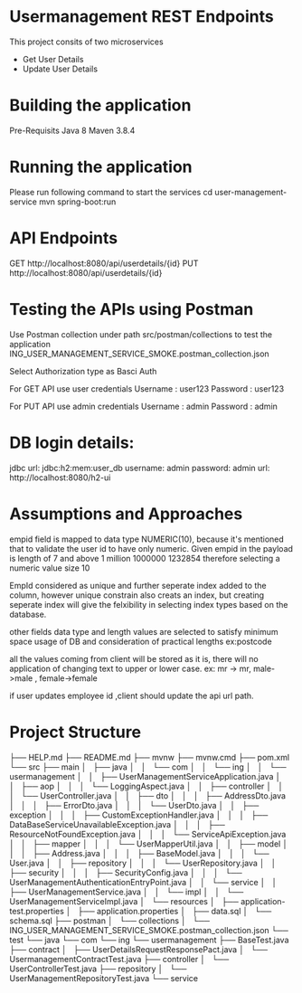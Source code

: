 # Usermanagement REST Endpoints
This project consits of two microservices 
- Get User Details
- Update User Details

# Building the application
Pre-Requisits 
Java 8
Maven 3.8.4

# Running the application
Please run following command to start the services
cd user-management-service
mvn spring-boot:run

# API Endpoints
GET http://localhost:8080/api/userdetails/{id}
PUT http://localhost:8080/api/userdetails/{id}

# Testing the APIs using Postman
Use Postman collection under path src/postman/collections to test the application
ING_USER_MANAGEMENT_SERVICE_SMOKE.postman_collection.json

Select Authorization type as Basci Auth

For GET API 
use user credentials 
Username : user123
Password : user123

For PUT API
use admin credentials
Username : admin
Password : admin


# DB login details:
jdbc url: jdbc:h2:mem:user_db
username: admin
password: admin
url: http://localhost:8080/h2-ui

# Assumptions and Approaches 
empid field is mapped to data type NUMERIC(10), because it's mentioned that to validate the user id to have only numeric. Given empid in the payload is length of 7 and above 1 million
1000000
1232854
therefore selecting a numeric value size 10

EmpId considered as unique and further seperate index added to the column, however unique constrain also creats an index, but creating seperate index will give the felxibility in selecting index types based on the database. 

 
other fields data type and length values are selected to satisfy minimum space usage of DB and consideration of practical lengths ex:postcode 

all the values coming from client will be stored as it is, there will no application of changing text to upper or lower case.
ex: mr -> mr, male->male , female->female

if user updates employee id ,client should update the api url path.



# Project Structure

├── HELP.md
├── README.md
├── mvnw
├── mvnw.cmd
├── pom.xml
└── src
    ├── main
    │   ├── java
    │   │   └── com
    │   │       └── ing
    │   │           └── usermanagement
    │   │               ├── UserManagementServiceApplication.java
    │   │               ├── aop
    │   │               │   └── LoggingAspect.java
    │   │               ├── controller
    │   │               │   └── UserController.java
    │   │               ├── dto
    │   │               │   ├── AddressDto.java
    │   │               │   ├── ErrorDto.java
    │   │               │   └── UserDto.java
    │   │               ├── exception
    │   │               │   ├── CustomExceptionHandler.java
    │   │               │   ├── DataBaseServiceUnavailableException.java
    │   │               │   ├── ResourceNotFoundException.java
    │   │               │   └── ServiceApiException.java
    │   │               ├── mapper
    │   │               │   └── UserMapperUtil.java
    │   │               ├── model
    │   │               │   ├── Address.java
    │   │               │   ├── BaseModel.java
    │   │               │   └── User.java
    │   │               ├── repository
    │   │               │   └── UserRepository.java
    │   │               ├── security
    │   │               │   ├── SecurityConfig.java
    │   │               │   └── UserManagementAuthenticationEntryPoint.java
    │   │               └── service
    │   │                   ├── UserManagementService.java
    │   │                   └── impl
    │   │                       └── UserManagementServiceImpl.java
    │   └── resources
    │       ├── application-test.properties
    │       ├── application.properties
    │       ├── data.sql
    │       └── schema.sql
    ├── postman
    │   └── collections
    │       └── ING_USER_MANAGEMENT_SERVICE_SMOKE.postman_collection.json
    └── test
        └── java
            └── com
                └── ing
                    └── usermanagement
                        ├── BaseTest.java
                        ├── contract
                        │   ├── UserDetailsRequestResponsePact.java
                        │   └── UsermanagementContractTest.java
                        ├── controller
                        │   └── UserControllerTest.java
                        ├── repository
                        │   └── UserManagementRepositoryTest.java
                        └── service


         
   
         
          